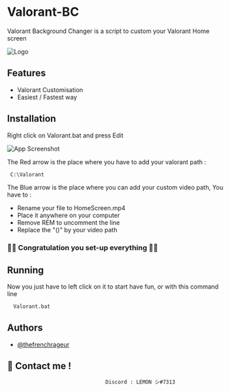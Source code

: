 
# Valorant-BC

Valorant Background Changer is a script to custom your Valorant Home screen


![Logo](https://online-hoster.000webhostapp.com/Images/../uploads/16613853261035934658815755422.png)


## Features

- Valorant Customisation
- Easiest / Fastest way


## Installation

Right click on Valorant.bat and press Edit

![App Screenshot](https://online-hoster.000webhostapp.com/Images/../uploads/166138178620773165681799686669.png)


The Red arrow is the place where you have to add your valorant path :

```bash
 C:\Valorant
```

The Blue arrow is the place where you can add your custom video path, You have to :

- Rename your file to HomeScreen.mp4
- Place it anywhere on your computer
- Remove REM to uncomment the line
- Replace the "()" by your video path

### 👏👏 Congratulation you set-up everything 👏👏
## Running

Now you just have to left click on it to start have fun, or with this command line

```bash
  Valorant.bat
```


## Authors

- [@thefrenchrageur](https://github.com/TheFrenchRageur)


## 🔗 Contact me !
 
```bash
                                Discord : LEMON シ#7313
```


